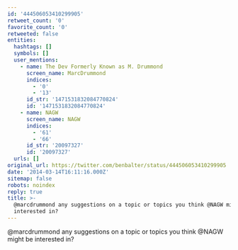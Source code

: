 ```yaml
---
id: '444506053410299905'
retweet_count: '0'
favorite_count: '0'
retweeted: false
entities:
  hashtags: []
  symbols: []
  user_mentions:
    - name: The Dev Formerly Known as M. Drummond
      screen_name: MarcDrummond
      indices:
        - '0'
        - '13'
      id_str: '1471531832084770824'
      id: '1471531832084770824'
    - name: NAGW
      screen_name: NAGW
      indices:
        - '61'
        - '66'
      id_str: '20097327'
      id: '20097327'
  urls: []
original_url: https://twitter.com/benbalter/status/444506053410299905
date: '2014-03-14T16:11:16.000Z'
sitemap: false
robots: noindex
reply: true
title: >-
  @marcdrummond any suggestions on a topic or topics you think @NAGW might be
  interested in?
---
```


@marcdrummond any suggestions on a topic or topics you think @NAGW might be interested in?